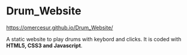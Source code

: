 # Drum_Website
https://omercesur.github.io/Drum_Website/

A static website to play drums with keybord and clicks. It is coded with **HTML5, CSS3 and Javascript**.
